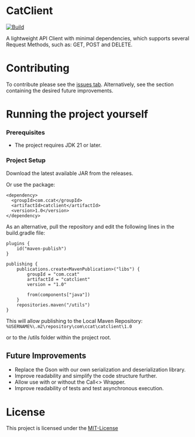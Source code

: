 # CatClient 
[![Build](https://img.shields.io/github/actions/workflow/status/markm001/CatClient/run-tests.yml?branch=master)](https://github.com/markm001/CatClient/actions)

A lightweight API Client with minimal dependencies, which supports
several Request Methods, such as: GET, POST and DELETE.

# Contributing

To contribute please see the [issues tab](https://github.com/markm001/CatClient/issues).
Alternatively, see the section containing the desired future improvements.

# Running the project yourself
### Prerequisites

- The project requires JDK 21 or later.

### Project Setup

Download the latest available JAR from the releases.

Or use the package:
```
<dependency>
  <groupId>com.ccat</groupId>
  <artifactId>catclient</artifactId>
  <version>1.0</version>
</dependency>
```

As an alternative, pull the repository and edit the following lines in the build.gradle file:

```
plugins {
    id("maven-publish")
}

publishing {
    publications.create<MavenPublication>("libs") {
        groupId = "com.ccat"
        artifactId = "catclient"
        version = "1.0"

        from(components["java"])
    }
    repositories.maven("/utils")
}
```

This will allow publishing to the Local Maven Repository:
``%USERNAME%\.m2\repository\com\ccat\catclient\1.0``

or to the /utils folder within the project root.

## Future Improvements
- Replace the Gson with our own serialization and deserialization library.
- Improve readability and simplify the code structure further.
- Allow use with or without the Call<> Wrapper.
- Improve readability of tests and test asynchronous execution.

# License

This project is licensed under the [MIT-License](https://en.wikipedia.org/wiki/MIT_License)
